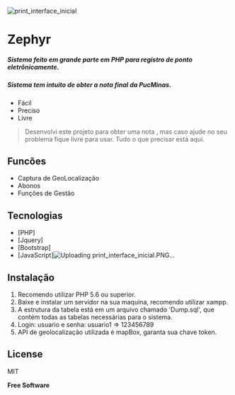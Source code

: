 ![print_interface_inicial](https://github.com/user-attachments/assets/9c520b63-3650-4b9e-98e9-0e8bb5a05a5f)




# Zephyr

##### Sistema feito em grande parte em PHP para registro de ponto eletrônicamente.
##### Sistema tem intuito de obter a nota final da PucMinas.

 
- Fácil
- Preciso
- Livre

> Desenvolvi este projeto para obter uma nota
> , mas caso ajude no seu problema fique livre para usar.
> Tudo o que precisar está aqui.


## Funcões

- Captura de GeoLocalização
- Abonos
- Funções de Gestão


## Tecnologias

- [PHP]
- [Jquery] 
- [Bootstrap]
- [JavaScript]![Uploading print_interface_inicial.PNG…]()


## Instalação

1. Recomendo utilizar PHP 5.6 ou superior.
2. Baixe e instalar um servidor na sua maquina, recomendo utilizar xampp.
3. A estrutura da tabela está em um arquivo chamado 'Dump.sql', que contém todas as tabelas necessárias para o sistema.
4. Login: usuario e senha: usuario1 => 123456789
5. API de geolocalização utilizada é mapBox, garanta sua chave token.


## License

MIT

**Free Software**
